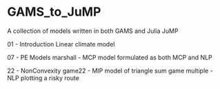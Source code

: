 # GAMS_to_JuMP
 A collection of models written in both GAMS and Julia JuMP


01 - Introduction
    Linear climate model


07 - PE Models
    marshall - MCP model formulated as both MCP and NLP

22 - NonConvexity
    game22 - MIP model of triangle sum game
    multiple - NLP plotting a risky route